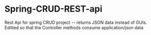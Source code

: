 # Spring-CRUD-REST-api
Rest Api for spring CRUD project -- returns JSON data instead of GUIs. 
Editted so that the Controller methods consume application/json data
